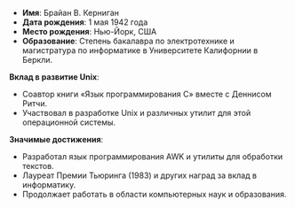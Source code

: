 - **Имя**: Брайан В. Керниган
- **Дата рождения**: 1 мая 1942 года
- **Место рождения**: Нью-Йорк, США
- **Образование**: Степень бакалавра по электротехнике и магистратура по информатике в Университете Калифорнии в Беркли.

**Вклад в развитие Unix**:

- Соавтор книги «Язык программирования C» вместе с Деннисом Ритчи.
- Участвовал в разработке Unix и различных утилит для этой операционной системы.

**Значимые достижения**:

- Разработал язык программирования AWK и утилиты для обработки текстов.
- Лауреат Премии Тьюринга (1983) и других наград за вклад в информатику.
- Продолжает работать в области компьютерных наук и образования.